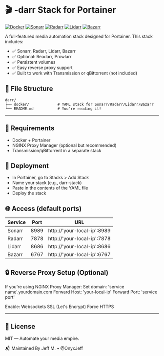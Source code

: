 # 🎬 -darr Stack for Portainer

[![Docker](https://img.shields.io/badge/Docker-Media-blue?logo=docker)](https://www.docker.com/)
[![Sonarr](https://img.shields.io/badge/Sonarr-blue?logo=sonarr)](https://hub.docker.com/r/linuxserver/sonarr)
[![Radarr](https://img.shields.io/badge/Radarr-orange?logo=radarr)](https://hub.docker.com/r/linuxserver/radarr)
[![Lidarr](https://img.shields.io/badge/Lidarr-pink?logo=lidarr)](https://hub.docker.com/r/linuxserver/lidarr)
[![Bazarr](https://img.shields.io/badge/Bazarr-yellow?logo=bazarr)](https://hub.docker.com/r/linuxserver/bazarr)

A full-featured media automation stack designed for Portainer. This stack includes:

- ✅ Sonarr, Radarr, Lidarr, Bazarr
- ✅ Optional: Readarr, Prowlarr
- ✅ Persistent volumes
- ✅ Easy reverse proxy support
- ✅ Built to work with Transmission or qBittorrent (not included)

## 📁 File Structure
```text
darr/
├── docker/             # YAML stack for Sonarr/Radarr/Lidarr/Bazarr
└── README.md           # You're reading it!
```
---

## 🔧 Requirements
- Docker + Portainer
- NGINX Proxy Manager (optional but recommended)
- Transmission/qBittorrent in a separate stack

## 🚀 Deployment
- In Portainer, go to Stacks > Add Stack
- Name your stack (e.g., darr-stack)
- Paste in the contents of the YAML file
- Deploy the stack

## 🌐 Access (default ports)
| Service | Port | URL |
|---------|------|-----|
| Sonarr | 8989 | http://'your-local-ip':8989 |
| Radarr | 7878 | http://'your-local-ip':7878 |
| Lidarr | 8686 | http://'your-local-ip':8686 |
| Bazarr | 6767 | http://'your-local-ip':6767 |

## 🔒 Reverse Proxy Setup (Optional)
If you're using NGINX Proxy Manager:
    Set domain: 'service name'.yourdomain.com
    Forward Host: 'your-local-ip'
    Forward Port: 'service port'

Enable:
    Websockets
    SSL (Let's Encrypt)
    Force HTTPS

---

## 📜 License
MIT — Automate your media empire.

📬 Maintained By
Jeff M. • @OnyxJeff